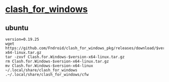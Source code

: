 # [clash_for_windows](https://github.com/Fndroid/clash_for_windows_pkg)

## ubuntu

```shell
version=0.19.25
wget https://github.com/Fndroid/clash_for_windows_pkg/releases/download/$version/Clash.for.Windows-$version-x64-linux.tar.gz
tar -zxvf Clash.for.Windows-$version-x64-linux.tar.gz
rm Clash.for.Windows-$version-x64-linux.tar.gz
mv Clash.for.Windows-$version-x64-linux ~/.local/share/clash_for_windows
.~/.local/share/clash_for_windows/cfw
```